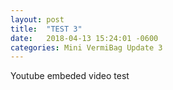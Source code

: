 ```yaml
---
layout: post
title:  "TEST 3"
date:   2018-04-13 15:24:01 -0600
categories: Mini VermiBag Update 3
---
```

Youtube embeded video test



